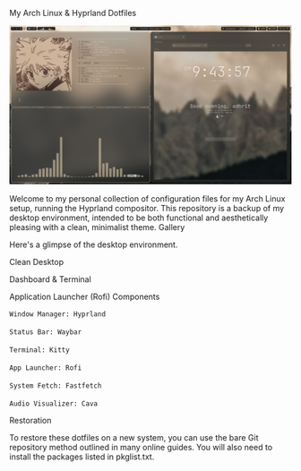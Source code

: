 My Arch Linux & Hyprland Dotfiles

![image_alt](https://github.com/adhrizz/dotfiles/blob/838d4f292e05e4bbb001c1555daab8b3d5b1b997/screenshot.png)

Welcome to my personal collection of configuration files for my Arch Linux setup, running the Hyprland compositor. This repository is a backup of my desktop environment, intended to be both functional and aesthetically pleasing with a clean, minimalist theme.
Gallery

Here's a glimpse of the desktop environment.

Clean Desktop

Dashboard & Terminal

Application Launcher (Rofi)
Components

    Window Manager: Hyprland

    Status Bar: Waybar

    Terminal: Kitty

    App Launcher: Rofi

    System Fetch: Fastfetch

    Audio Visualizer: Cava

Restoration

To restore these dotfiles on a new system, you can use the bare Git repository method outlined in many online guides. You will also need to install the packages listed in pkglist.txt.

